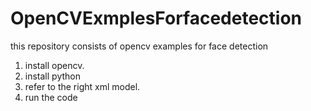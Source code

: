 # OpenCVExmplesForfacedetection
this repository consists of opencv examples for face detection

1) install opencv.
2) install python
3) refer to the right xml model.
4) run the code
